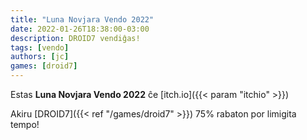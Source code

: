 ```yaml
---
title: "Luna Novjara Vendo 2022"
date: 2022-01-26T18:38:00-03:00
description: DROID7 vendiĝas!
tags: [vendo]
authors: [jc]
games: [droid7]
---
```


Estas **Luna Novjara Vendo 2022** ĉe [itch.io]({{< param "itchio" >}})

Akiru [DROID7]({{< ref "/games/droid7" >}}) 75% rabaton por limigita tempo!
